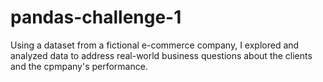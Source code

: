 # pandas-challenge-1
Using a dataset from a fictional e-commerce company, I explored and analyzed data to address real-world business questions about the clients and the cpmpany's performance.